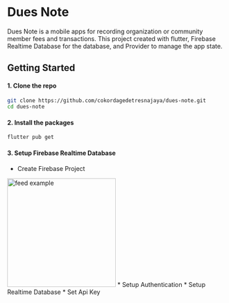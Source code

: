# Dues Note

Dues Note is a mobile apps for recording organization or community member fees and transactions. This project created with flutter, Firebase Realtime Database for the database, and Provider to manage the app state.

## Getting Started

#### 1. Clone the repo
```sh
git clone https://github.com/cokordagedetresnajaya/dues-note.git
cd dues-note
```
#### 2. Install the packages
```sh
flutter pub get
```
#### 3. Setup Firebase Realtime Database
* Create Firebase Project
<img src="https://user-images.githubusercontent.com/10066840/45931079-61844e00-bf36-11e8-80d5-e02f8123db59.gif" alt="feed example" width="250">
* Setup Authentication
* Setup Realtime Database
* Set Api Key

